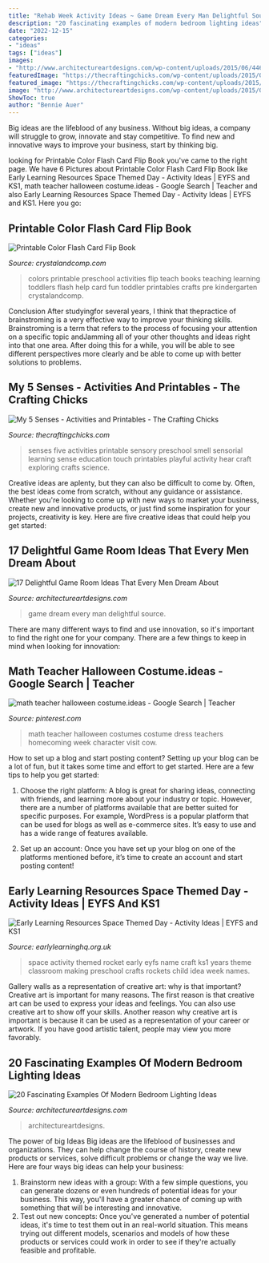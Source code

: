 ```yaml
---
title: "Rehab Week Activity Ideas ~ Game Dream Every Man Delightful Source"
description: "20 fascinating examples of modern bedroom lighting ideas"
date: "2022-12-15"
categories:
- "ideas"
tags: ["ideas"]
images:
- "http://www.architectureartdesigns.com/wp-content/uploads/2015/06/446.jpg"
featuredImage: "https://thecraftingchicks.com/wp-content/uploads/2015/08/FiveSensesTitle-600x1131.jpg"
featured_image: "https://thecraftingchicks.com/wp-content/uploads/2015/08/FiveSensesTitle-600x1131.jpg"
image: "http://www.architectureartdesigns.com/wp-content/uploads/2015/06/446.jpg"
ShowToc: true
author: "Bennie Auer"
---
```



Big ideas are the lifeblood of any business. Without big ideas, a company will struggle to grow, innovate and stay competitive. To find new and innovative ways to improve your business, start by thinking big.

	

		
looking for Printable Color Flash Card Flip Book you've came to the right page. We have 6 Pictures about Printable Color Flash Card Flip Book like Early Learning Resources Space Themed Day - Activity Ideas | EYFS and KS1, math teacher halloween costume.ideas - Google Search | Teacher and also Early Learning Resources Space Themed Day - Activity Ideas | EYFS and KS1. Here you go:
		
    
## Printable Color Flash Card Flip Book

<img loading=lazy src="https://crystalandcomp.com/wp-content/uploads/2014/09/teach-kids-their-colors-with-a-free-printable-.jpg" onerror="this.onerror=null;this.src='https://tse2.mm.bing.net/th?id=OIP._ZdWVK8JM7BbdWvDKFA-FwHaKb&amp;pid=15.1';" alt="Printable Color Flash Card Flip Book">

_Source: crystalandcomp.com_

>colors printable preschool activities flip teach books teaching learning toddlers flash help card fun toddler printables crafts pre kindergarten crystalandcomp. 

	

Conclusion
After studyingfor several years, I think that thepractice of brainstroming is a very effective way to improve your thinking skills. Brainstroming is a term that refers to the process of focusing your attention on a specific topic andJamming all of your other thoughts and ideas right into that one area. After doing this for a while, you will be able to see different perspectives more clearly and be able to come up with better solutions to problems.

    
## My 5 Senses - Activities And Printables - The Crafting Chicks

<img loading=lazy src="https://thecraftingchicks.com/wp-content/uploads/2015/08/FiveSensesTitle-600x1131.jpg" onerror="this.onerror=null;this.src='https://tse4.mm.bing.net/th?id=OIP.-J63grteudkabXhp8AkYjwHaN9&amp;pid=15.1';" alt="My 5 Senses - Activities and Printables - The Crafting Chicks">

_Source: thecraftingchicks.com_

>senses five activities printable sensory preschool smell sensorial learning sense education touch printables playful activity hear craft exploring crafts science. 

	

Creative ideas are aplenty, but they can also be difficult to come by. Often, the best ideas come from scratch, without any guidance or assistance. Whether you're looking to come up with new ways to market your business, create new and innovative products, or just find some inspiration for your projects, creativity is key. Here are five creative ideas that could help you get started: 

    
## 17 Delightful Game Room Ideas That Every Men Dream About

<img loading=lazy src="http://www.architectureartdesigns.com/wp-content/uploads/2015/10/1210.jpg" onerror="this.onerror=null;this.src='https://tse4.mm.bing.net/th?id=OIP.umo9sCHuifEUi1qgLhY-KwHaE8&amp;pid=15.1';" alt="17 Delightful Game Room Ideas That Every Men Dream About">

_Source: architectureartdesigns.com_

>game dream every man delightful source. 

	

There are many different ways to find and use innovation, so it's important to find the right one for your company. There are a few things to keep in mind when looking for innovation: 

    
## Math Teacher Halloween Costume.ideas - Google Search | Teacher

<img loading=lazy src="https://i.pinimg.com/736x/7b/55/79/7b5579bbec64eeb4682bdad9354ade47--teacher-halloween-costumes-math-teacher.jpg" onerror="this.onerror=null;this.src='https://tse3.mm.bing.net/th?id=OIP.IdVsx4TOLBjokWFszQyfuAHaJ3&amp;pid=15.1';" alt="math teacher halloween costume.ideas - Google Search | Teacher">

_Source: pinterest.com_

>math teacher halloween costumes costume dress teachers homecoming week character visit cow. 

	

How to set up a blog and start posting content?
Setting up your blog can be a lot of fun, but it takes some time and effort to get started. Here are a few tips to help you get started:
1. Choose the right platform: A blog is great for sharing ideas, connecting with friends, and learning more about your industry or topic. However, there are a number of platforms available that are better suited for specific purposes. For example, WordPress is a popular platform that can be used for blogs as well as e-commerce sites. It’s easy to use and has a wide range of features available.

2. Set up an account: Once you have set up your blog on one of the platforms mentioned before, it’s time to create an account and start posting content!

    
## Early Learning Resources Space Themed Day - Activity Ideas | EYFS And KS1

<img loading=lazy src="http://www.earlylearninghq.org.uk/wp-content/uploads/2013/06/Rocket-name-199x300.jpg" onerror="this.onerror=null;this.src='https://tse3.mm.bing.net/th?id=OIP.6WpFwhbsYHnc8LlGu5ACIgAAAA&amp;pid=15.1';" alt="Early Learning Resources Space Themed Day - Activity Ideas | EYFS and KS1">

_Source: earlylearninghq.org.uk_

>space activity themed rocket early eyfs name craft ks1 years theme classroom making preschool crafts rockets child idea week names. 

	

Gallery walls as a representation of creative art: why is that important?
Creative art is important for many reasons. The first reason is that creative art can be used to express your ideas and feelings. You can also use creative art to show off your skills. Another reason why creative art is important is because it can be used as a representation of your career or artwork. If you have good artistic talent, people may view you more favorably.

    
## 20 Fascinating Examples Of Modern Bedroom Lighting Ideas

<img loading=lazy src="http://www.architectureartdesigns.com/wp-content/uploads/2015/06/446.jpg" onerror="this.onerror=null;this.src='https://tse1.mm.bing.net/th?id=OIP._YM7FDHAspgRFPsD3ZlKMQHaFu&amp;pid=15.1';" alt="20 Fascinating Examples Of Modern Bedroom Lighting Ideas">

_Source: architectureartdesigns.com_

>architectureartdesigns. 

	

The power of big Ideas
Big ideas are the lifeblood of businesses and organizations. They can help change the course of history, create new products or services, solve difficult problems or change the way we live.
Here are four ways big ideas can help your business: 
1. Brainstorm new ideas with a group: With a few simple questions, you can generate dozens or even hundreds of potential ideas for your business. This way, you'll have a greater chance of coming up with something that will be interesting and innovative.
2. Test out new concepts: Once you've generated a number of potential ideas, it's time to test them out in an real-world situation. This means trying out different models, scenarios and models of how these products or services could work in order to see if they're actually feasible and profitable. 

